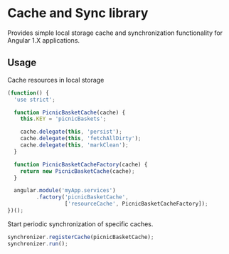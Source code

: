 # Cache and Sync library

Provides simple local storage cache and synchronization functionality for
Angular 1.X applications.

## Usage

Cache resources in local storage

```javascript
(function() {
  'use strict';

  function PicnicBasketCache(cache) {
    this.KEY = 'picnicBaskets';

    cache.delegate(this, 'persist');
    cache.delegate(this, 'fetchAllDirty');
    cache.delegate(this, 'markClean');
  }

  function PicnicBasketCacheFactory(cache) {
    return new PicnicBasketCache(cache);
  }

  angular.module('myApp.services')
         .factory('picnicBasketCache',
                  ['resourceCache', PicnicBasketCacheFactory]);
})();
```

Start periodic synchronization of specific caches.

```javascript
synchronizer.registerCache(picnicBasketCache);
synchronizer.run();
```
